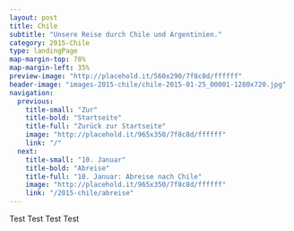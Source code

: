 ```yaml
---
layout: post
title: Chile
subtitle: "Unsere Reise durch Chile und Argentinien."
category: 2015-Chile
type: landingPage
map-margin-top: 78%
map-margin-left: 35%
preview-image: "http://placehold.it/560x290/7f8c8d/ffffff"
header-image: "images-2015-chile/chile-2015-01-25_00001-1280x720.jpg"
navigation:
  previous:
    title-small: "Zur"
    title-bold: "Startseite"
    title-full: "Zurück zur Startseite"
    image: "http://placehold.it/965x350/7f8c8d/ffffff"
    link: "/"
  next:
    title-small: "10. Januar"
    title-bold: "Abreise"
    title-full: "10. Januar: Abreise nach Chile"
    image: "http://placehold.it/965x350/7f8c8d/ffffff"
    link: "/2015-chile/abreise"
---
```


Test Test Test Test
